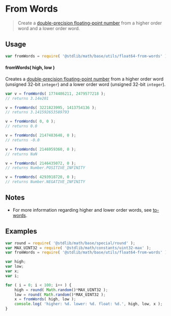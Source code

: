 From Words
===

> Create a [double-precision floating-point number][ieee754] from a higher order word and a lower order word.


<!-- <usage> -->

## Usage

``` javascript
var fromWords = require( '@stdlib/math/base/utils/float64-from-words' );
```

#### fromWords( high, low )

Creates a [double-precision floating-point number][ieee754] from a higher order word (unsigned 32-bit `integer`) and a lower order word (unsigned 32-bit `integer`).

``` javascript
var v = fromWords( 1774486211, 2479577218 );
// returns 3.14e201

v = fromWords( 3221823995, 1413754136 );
// returns 3.141592653589793

v = fromWords( 0, 0 );
// returns 0.0

v = fromWords( 2147483648, 0 );
// returns -0.0

v = fromWords( 2146959360, 0 );
// returns NaN

v = fromWords( 2146435072, 0 );
// returns Number.POSITIVE_INFINITY

v = fromWords( 4293918720, 0 );
// returns Number.NEGATIVE_INFINITY
```

<!-- </usage> -->


<!-- <notes> -->

## Notes

*	For more information regarding higher and lower order words, see [to-words][to-words].

<!-- </notes> -->


<!-- <examples> -->

## Examples

``` javascript
var round = require( '@stdlib/math/base/special/round' );
var MAX_UINT32 = require( '@stdlib/math/constants/uint32-max' );
var fromWords = require( '@stdlib/math/base/utils/float64-from-words' );

var high;
var low;
var x;
var i;

for ( i = 0; i < 100; i++ ) {
    high = round( Math.random()*MAX_UINT32 );
    low = round( Math.random()*MAX_UINT32 );
    x = fromWords( high, low );
    console.log( 'higher: %d. lower: %d. float: %d.', high, low, x );
}
```

<!-- </examples> -->


<!-- <links> -->

[ieee754]: https://en.wikipedia.org/wiki/IEEE_754-1985

<!-- FIXME: link -->

[to-words]: https://github.com/math-io/float64-to-words

<!-- </links> -->
